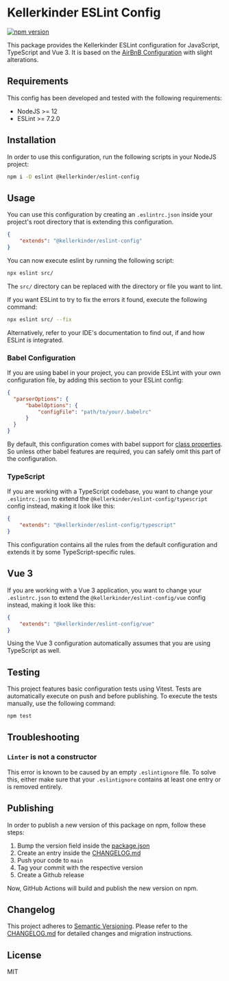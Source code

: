 # Kellerkinder ESLint Config

[![npm version](https://badge.fury.io/js/%40kellerkinder%2Feslint-config.svg)](https://badge.fury.io/js/%40kellerkinder%2Feslint-config)

This package provides the Kellerkinder ESLint configuration for JavaScript, TypeScript and Vue 3. It is based on the [AirBnB Configuration](https://github.com/airbnb/javascript/tree/master/packages/eslint-config-airbnb-base)
with slight alterations.

## Requirements
This config has been developed and tested with the following requirements:
* NodeJS >= 12
* ESLint >= 7.2.0

## Installation
In order to use this configuration, run the following scripts in your NodeJS project:

```bash
npm i -D eslint @kellerkinder/eslint-config
```

## Usage
You can use this configuration by creating an `.eslintrc.json` inside your
project's root directory that is extending this configuration.

```json
{
    "extends": "@kellerkinder/eslint-config"
}
```

You can now execute eslint by running the following script:

```bash
npx eslint src/
```

The `src/` directory can be replaced with the directory or file you want to lint.

If you want ESLint to try to fix the errors it found, execute the following command:

```bash
npx eslint src/ --fix
```

Alternatively, refer to your IDE's documentation to find out, if and how ESLint
is integrated.

### Babel Configuration
If you are using babel in your project, you can provide ESLint
with your own configuration file, by adding this section to your
ESLint config:

```json
{
  "parserOptions": {
      "babelOptions": {
          "configFile": "path/to/your/.babelrc"
      }
  }
}
```

By default, this configuration comes with babel support for 
[class properties](https://babeljs.io/docs/en/babel-plugin-proposal-class-properties).
So unless other babel features are required, you can safely omit this part of the configuration.

### TypeScript
If you are working with a TypeScript codebase, you want to change your `.eslintrc.json` to extend
the `@kellerkinder/eslint-config/typescript` config instead, making it look like this:

```json
{
    "extends": "@kellerkinder/eslint-config/typescript"
}
```

This configuration contains all the rules from the default configuration and extends it
by some TypeScript-specific rules.

## Vue 3
If you are working with a Vue 3 application, you want to change your `.eslintrc.json` to extend
the `@kellerkinder/eslint-config/vue` config instead, making it look like this:

```json
{
    "extends": "@kellerkinder/eslint-config/vue"
}
```

Using the Vue 3 configuration automatically assumes that you are using TypeScript as well.

## Testing
This project features basic configuration tests using Vitest.
Tests are automatically execute on push and before publishing.
To execute the tests manually, use the following command:

```bash
npm test
```

## Troubleshooting

### `Linter` is not a constructor
This error is known to be caused by an empty `.eslintignore` file.
To solve this, either make sure that your `.eslintignore` contains at
least one entry or is removed entirely.

## Publishing
In order to publish a new version of this package on npm, follow
these steps:

1. Bump the version field inside the [package.json](package.json)
2. Create an entry inside the [CHANGELOG.md](CHANGELOG.md)
3. Push your code to `main`
4. Tag your commit with the respective version
5. Create a Github release

Now, GitHub Actions will build and publish the new version on npm.

## Changelog
This project adheres to [Semantic Versioning](https://semver.org/). 
Please refer to the [CHANGELOG.md](CHANGELOG.md) for detailed changes and
migration instructions.

## License
MIT
